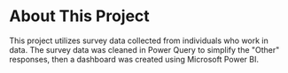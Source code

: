 # About This Project
This project utilizes survey data collected from individuals who work in data. 
The survey data was cleaned in Power Query to simplify the "Other" responses, then a dashboard was created using Microsoft Power BI.
